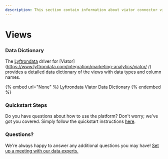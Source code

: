 ```yaml
---
description: This section contain information about viator connector views information
---
```


# Views

### Data Dictionary

The [Lyftrondata](https://www.lyftrondata.com/) driver for [Viator](https://www.lyftrondata.com/integration/marketing-analytics/viator/ /)[ ](https://www.lyftrondata.com/integration/viator/)provides a detailed data dictionary of the views with data types and column names.

{% embed url="None" %}
Lyftrondata Viator Data Dictionary
{% endembed %}

### Quickstart Steps

Do you have questions about how to use the platform? Don't worry; we've got you covered. Simply follow the quickstart instructions [here](../README.md).

### Questions? <a href="#questions" id="questions"></a>

We're always happy to answer any additional questions you may have! [Set up a meeting with our data experts.](https://www.lyftrondata.com/book-a-meeting/)


